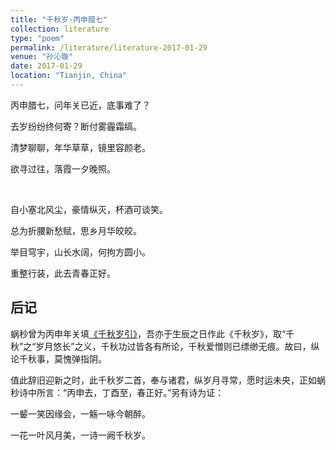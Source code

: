 ```yaml
---
title: "千秋岁·丙申腊七"
collection: literature
type: "poem"
permalink: /literature/literature-2017-01-29
venue: "孙沁璇"
date: 2017-01-29
location: "Tianjin, China"
---
```



丙申腊七，问年关已近，底事难了？

去岁纷纷终何寄？断付雾霾霜缟。

清梦聊聊，年华草草，镜里容颜老。

欲寻过往，落霞一夕晚照。

<br>

自小塞北风尘，豪情纵灭，杯酒可谈笑。

总为折腰新愁赋，思乡月华皎皎。

举目穹宇，山长水阔，何拘方圆小。

重整行装，此去青春正好。


## 后记

蜗秒曾为丙申年关填[《千秋岁引》](https://mp.weixin.qq.com/s?__biz=MzI0MzM5NDAyNQ==&mid=2247483795&idx=1&sn=320d463f882689b2ae8bea2c98b3755d&chksm=e96cf515de1b7c03b2566fd7cbbc98e9c4e68ed5e284f8ceea84fc2e4408bfc11413f9e246ee&token=1473397784&lang=en_US#rd)，吾亦于生辰之日作此《千秋岁》，取“千秋”之“岁月悠长”之义，千秋功过皆各有所论，千秋爱憎则已缥缈无痕。故曰，纵论千秋事，莫愧弹指阴。

值此辞旧迎新之时，此千秋岁二首，奉与诸君，纵岁月寻常，愿时运未央，正如蜗秒诗中所言：“丙申去，丁酉至，春正好。”另有诗为证：

一颦一笑因缘会，一觞一咏今朝醉。

一花一叶风月美，一诗一阙千秋岁。